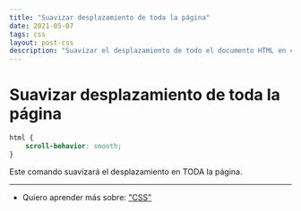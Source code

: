 ```yaml
---
title: "Suavizar desplazamiento de toda la página"
date: 2021-05-07
tags: css
layout: post-css
description: "Suavizar el desplazamiento de todo el documento HTML en cada desplazamiento."
---
```


# Suavizar desplazamiento de toda la página

```css
html {
    scroll-behavior: smooth;
}
```

Este comando suavizará el desplazamiento en TODA la página.

***

- Quiero aprender más sobre: ["CSS"](../00/css)
